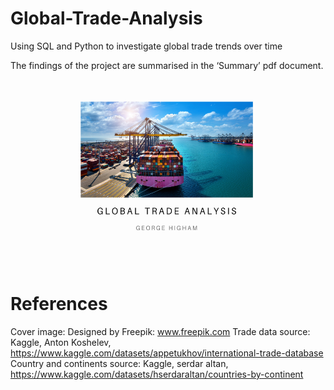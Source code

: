 # Global-Trade-Analysis
Using SQL and Python to investigate global trade trends over time

The findings of the project are summarised in the ‘Summary’ pdf document.

<img src=" title page.pdf" alt="alt text" width="500" height="300">

# References
Cover image: Designed by Freepik: www.freepik.com
Trade data source: Kaggle, Anton Koshelev, https://www.kaggle.com/datasets/appetukhov/international-trade-database
Country and continents source: Kaggle, serdar altan, https://www.kaggle.com/datasets/hserdaraltan/countries-by-continent

